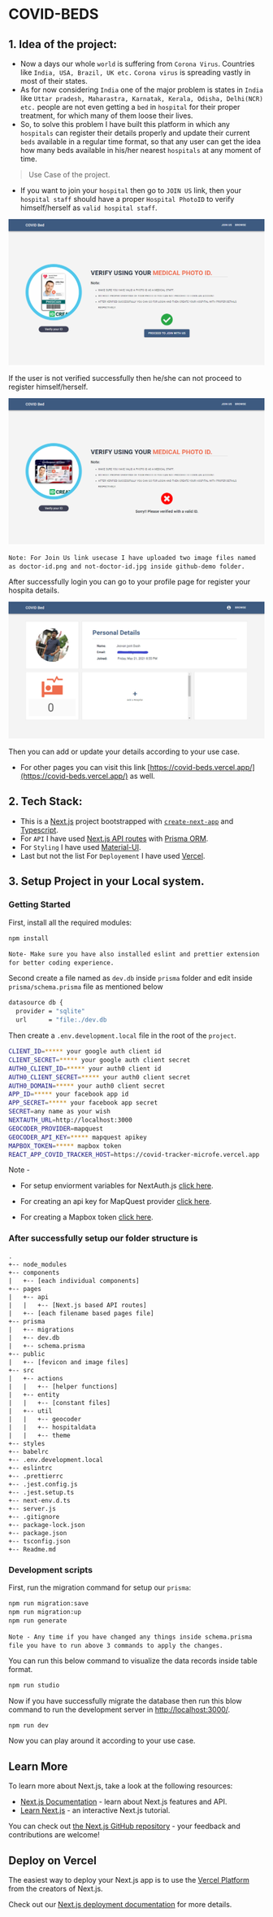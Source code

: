 # COVID-BEDS

## 1. Idea of the project:

- Now a days our whole `world` is suffering from `Corona Virus`. Countries like `India, USA, Brazil, UK etc.` `Corona virus` is spreading vastly in most of their states.
- As for now considering `India` one of the major problem is states in `India` like `Uttar pradesh, Maharastra, Karnatak, Kerala, Odisha, Delhi(NCR) etc.` people are not even getting a `bed` in `hospital` for their proper treatment, for which many of them loose their lives.
- So, to solve this problem I have built this platform in which any `hospitals` can register their details properly and update their current `beds` available in a regular time format, so that any user can get the idea how many beds available in his/her nearest `hospitals` at any moment of time.

> Use Case of the project.

- If you want to join your `hospital` then go to `JOIN US` link, then your `hospital staff` should have a proper `Hospital PhotoID` to verify himself/herself as `valid hospital staff`.

![Successfully Verify Demo Screenshot](github-demo/verify-demo.png)

If the user is not verified successfully then he/she can not proceed to register himself/herself.

![Not Successfully Verify Demo Screenshot](github-demo/notverify-demo.png)

`Note: For Join Us link usecase I have uploaded two image files named as doctor-id.png and not-doctor-id.jpg inside github-demo folder.`

After successfully login you can go to your profile page for register your hospita details.

![Profile Demo Screenshot](github-demo/profile.png)

Then you can add or update your details according to your use case.

- For other pages you can visit this link [https://covid-beds.vercel.app/](https://covid-beds.vercel.app/) as well.

## 2. Tech Stack:

- This is a [Next.js](https://nextjs.org/) project bootstrapped with [`create-next-app`](https://github.com/vercel/next.js/tree/canary/packages/create-next-app) and [Typescript](https://nextjs.org/docs/basic-features/typescript).
- For `API` I have used [Next.js API routes](https://nextjs.org/docs/api-routes/introduction) with [Prisma ORM](https://www.prisma.io/docs/).
- For `Styling` I have used [Material-UI](https://material-ui.com/).
- Last but not the list For `Deployement` I have used [Vercel](https://vercel.com/dashboard).

## 3. Setup Project in your Local system.

### Getting Started

First, install all the required modules:

```bash
npm install
```

`Note- Make sure you have also installed eslint and prettier extension for better coding experience.`

Second create a file named as `dev.db` inside `prisma` folder and edit inside `prisma/schema.prisma` file as mentioned below

```bash
datasource db {
  provider = "sqlite"
  url      = "file:./dev.db
```

Then create a `.env.development.local` file in the root of the `project`.

```bash
CLIENT_ID=***** your google auth client id
CLIENT_SECRET=***** your google auth client secret
AUTH0_CLIENT_ID=***** your auth0 client id
AUTH0_CLIENT_SECRET=***** your auth0 client secret
AUTH0_DOMAIN=***** your auth0 client secret
APP_ID=***** your facebook app id
APP_SECRET=***** your facebook app secret
SECRET=any name as your wish
NEXTAUTH_URL=http://localhost:3000
GEOCODER_PROVIDER=mapquest
GEOCODER_API_KEY=***** mapquest apikey
MAPBOX_TOKEN=***** mapbox token
REACT_APP_COVID_TRACKER_HOST=https://covid-tracker-microfe.vercel.app
```

Note -

- For setup enviorment variables for NextAuth.js [click here](https://next-auth.js.org/configuration/providers).

- For creating an api key for MapQuest provider [click here](https://www.mapquest.com/).
- For creating a Mapbox token [click here](https://account.mapbox.com/).

### After successfully setup our folder structure is

    .
    +-- node_modules
    +-- components
    |   +-- [each individual components]
    +-- pages
    |   +-- api
    |   |   +-- [Next.js based API routes]
    |   +-- [each filename based pages file]
    +-- prisma
    |   +-- migrations
    |   +-- dev.db
    |   +-- schema.prisma
    +-- public
    |   +-- [fevicon and image files]
    +-- src
    |   +-- actions
    |   |   +-- [helper functions]
    |   +-- entity
    |   |   +-- [constant files]
    |   +-- util
    |   |   +-- geocoder
    |   |   +-- hospitaldata
    |   |   +-- theme
    +-- styles
    +-- babelrc
    +-- .env.development.local
    +-- eslintrc
    +-- .prettierrc
    +-- .jest.config.js
    +-- .jest.setup.ts
    +-- next-env.d.ts
    +-- server.js
    +-- .gitignore
    +-- package-lock.json
    +-- package.json
    +-- tsconfig.json
    +-- Readme.md

### Development scripts

First, run the migration command for setup our `prisma`:

```bash
npm run migration:save
npm run migration:up
npm run generate
```

`Note - Any time if you have changed any things inside schema.prisma file you have to run above 3 commands to apply the changes.`

You can run this below command to visualize the data records inside table format.

```bash
npm run studio
```

Now if you have successfully migrate the database then run this blow command to run the development server in [http://localhost:3000/](http://localhost:3000/).

```bash
npm run dev
```

Now you can play around it according to your use case.

## Learn More

To learn more about Next.js, take a look at the following resources:

- [Next.js Documentation](https://nextjs.org/docs) - learn about Next.js features and API.
- [Learn Next.js](https://nextjs.org/learn) - an interactive Next.js tutorial.

You can check out [the Next.js GitHub repository](https://github.com/vercel/next.js/) - your feedback and contributions are welcome!

## Deploy on Vercel

The easiest way to deploy your Next.js app is to use the [Vercel Platform](https://vercel.com/new?utm_medium=default-template&filter=next.js&utm_source=create-next-app&utm_campaign=create-next-app-readme) from the creators of Next.js.

Check out our [Next.js deployment documentation](https://nextjs.org/docs/deployment) for more details.
